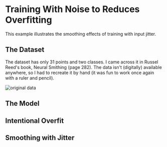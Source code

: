 # Training With Noise to Reduces Overfitting

This example illustrates the smoothing effects of training with input jitter.

## The Dataset

The dataset has only 31 points and two classes. I came across it in Russel Reed's book, Neural Smithing (page 282). The data isn't (digitally) available anywhere, so I had to recreate it by hand (it was fun to work once again with a ruler and pencil). 

![original data](./hand-derived-point.png-1.png=100x100)

## The Model

## Intentional Overfit

## Smoothing with Jitter
